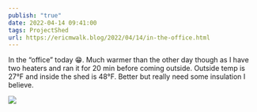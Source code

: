 ```yaml
---
publish: "true"
date: 2022-04-14 09:41:00
tags: ProjectShed
url: https://ericmwalk.blog/2022/04/14/in-the-office.html
---
```


In the “office” today 😁. Much warmer than the other day though as I have two heaters and ran it for 20 min before coming outside. Outside temp is 27°F and inside the shed is 48°F. Better but really need some insulation I believe.


![](https://ericmwalk.blog/uploads/2022/f69bab67aa.jpg)